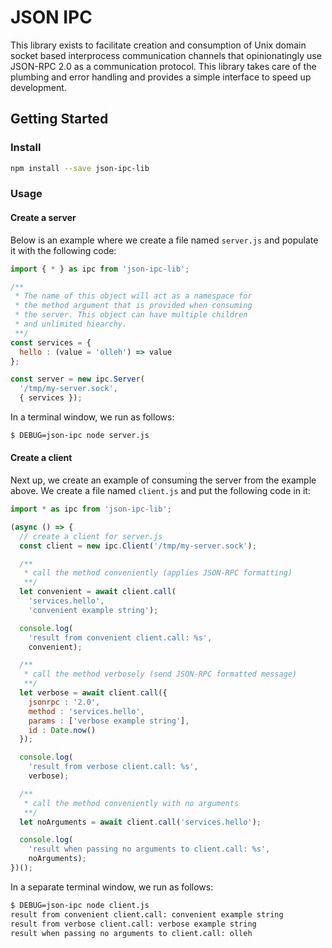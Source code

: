# JSON IPC

This library exists to facilitate creation and consumption of Unix domain socket based interprocess communication channels that opinionatingly use JSON-RPC 2.0 as a communication protocol. This library takes care of the plumbing and error handling and provides a simple interface to speed up development.

## Getting Started

### Install

```bash
npm install --save json-ipc-lib
```

### Usage

#### Create a server

Below is an example where we create a file named `server.js` and populate it with the following code:

```javascript
import { * } as ipc from 'json-ipc-lib';

/**
 * The name of this object will act as a namespace for
 * the method argument that is provided when consuming
 * the server. This object can have multiple children
 * and unlimited hiearchy.
 **/
const services = {
  hello : (value = 'olleh') => value
};

const server = new ipc.Server(
  '/tmp/my-server.sock',
  { services });
```

In a terminal window, we run as follows:

```bash
$ DEBUG=json-ipc node server.js
```

#### Create a client

Next up, we create an example of consuming the server from the example above. We create a file named `client.js` and put the following code in it:

```javascript
import * as ipc from 'json-ipc-lib';

(async () => {
  // create a client for server.js
  const client = new ipc.Client('/tmp/my-server.sock');

  /**
   * call the method conveniently (applies JSON-RPC formatting)
   **/
  let convenient = await client.call(
    'services.hello', 
    'convenient example string');

  console.log(
    'result from convenient client.call: %s', 
    convenient);

  /** 
   * call the method verbosely (send JSON-RPC formatted message)
   **/
  let verbose = await client.call({
    jsonrpc : '2.0',
    method : 'services.hello',
    params : ['verbose example string'],
    id : Date.now()
  });

  console.log(
    'result from verbose client.call: %s', 
    verbose);

  /**
   * call the method conveniently with no arguments
   **/
  let noArguments = await client.call('services.hello');

  console.log(
    'result when passing no arguments to client.call: %s', 
    noArguments);
})();
```

In a separate terminal window, we run as follows:

```bash
$ DEBUG=json-ipc node client.js
result from convenient client.call: convenient example string
result from verbose client.call: verbose example string
result when passing no arguments to client.call: olleh
```

